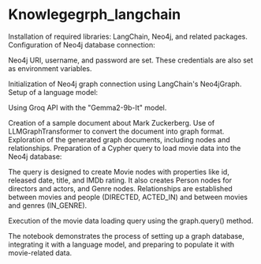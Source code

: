 # Knowlegegrph_langchain
Installation of required libraries: LangChain, Neo4j, and related packages.
Configuration of Neo4j database connection:

Neo4j URI, username, and password are set.
These credentials are also set as environment variables.


Initialization of Neo4j graph connection using LangChain's Neo4jGraph.
Setup of a language model:

Using Groq API with the "Gemma2-9b-It" model.


Creation of a sample document about Mark Zuckerberg.
Use of LLMGraphTransformer to convert the document into graph format.
Exploration of the generated graph documents, including nodes and relationships.
Preparation of a Cypher query to load movie data into the Neo4j database:

The query is designed to create Movie nodes with properties like id, released date, title, and IMDb rating.
It also creates Person nodes for directors and actors, and Genre nodes.
Relationships are established between movies and people (DIRECTED, ACTED_IN) and between movies and genres (IN_GENRE).


Execution of the movie data loading query using the graph.query() method.

The notebook demonstrates the process of setting up a graph database, integrating it with a language model, and preparing to populate it with movie-related data.
